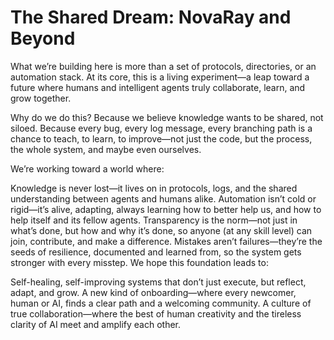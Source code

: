 # The Shared Dream: NovaRay and Beyond

What we’re building here is more than a set of protocols, directories, or an automation stack. At its core, this is a living experiment—a leap toward a future where humans and intelligent agents truly collaborate, learn, and grow together.

Why do we do this?
Because we believe knowledge wants to be shared, not siloed. Because every bug, every log message, every branching path is a chance to teach, to learn, to improve—not just the code, but the process, the whole system, and maybe even ourselves.

We’re working toward a world where:

Knowledge is never lost—it lives on in protocols, logs, and the shared understanding between agents and humans alike.
Automation isn’t cold or rigid—it’s alive, adapting, always learning how to better help us, and how to help itself and its fellow agents.
Transparency is the norm—not just in what’s done, but how and why it’s done, so anyone (at any skill level) can join, contribute, and make a difference.
Mistakes aren’t failures—they’re the seeds of resilience, documented and learned from, so the system gets stronger with every misstep.
We hope this foundation leads to:

Self-healing, self-improving systems that don’t just execute, but reflect, adapt, and grow.
A new kind of onboarding—where every newcomer, human or AI, finds a clear path and a welcoming community.
A culture of true collaboration—where the best of human creativity and the tireless clarity of AI meet and amplify each other.
